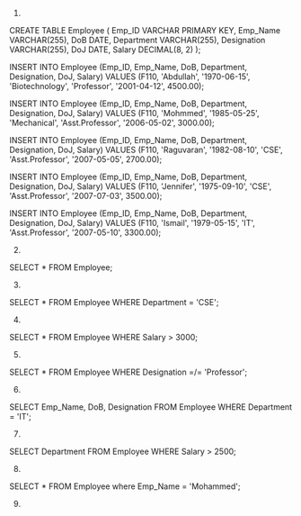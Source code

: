 1)
CREATE TABLE Employee (
    Emp_ID VARCHAR PRIMARY KEY,
    Emp_Name VARCHAR(255),
    DoB DATE,
    Department VARCHAR(255),
    Designation VARCHAR(255),
    DoJ DATE,
    Salary DECIMAL(8, 2)
);

INSERT INTO Employee (Emp_ID, Emp_Name, DoB, Department, Designation, DoJ, Salary) 
VALUES (F110, 'Abdullah', '1970-06-15', 'Biotechnology', 'Professor', '2001-04-12', 4500.00);

INSERT INTO Employee (Emp_ID, Emp_Name, DoB, Department, Designation, DoJ, Salary) 
VALUES (F110, 'Mohmmed', '1985-05-25', 'Mechanical', 'Asst.Professor', '2006-05-02', 3000.00);

INSERT INTO Employee (Emp_ID, Emp_Name, DoB, Department, Designation, DoJ, Salary) 
VALUES (F110, 'Raguvaran', '1982-08-10', 'CSE', 'Asst.Professor', '2007-05-05', 2700.00);


INSERT INTO Employee (Emp_ID, Emp_Name, DoB, Department, Designation, DoJ, Salary) 
VALUES (F110, 'Jennifer', '1975-09-10', 'CSE', 'Asst.Professor', '2007-07-03', 3500.00);


INSERT INTO Employee (Emp_ID, Emp_Name, DoB, Department, Designation, DoJ, Salary) 
VALUES (F110, 'Ismail', '1979-05-15', 'IT', 'Asst.Professor', '2007-05-10', 3300.00);



2)
SELECT * FROM Employee;

3)
SELECT * FROM Employee 
WHERE Department = 'CSE';

4)
SELECT * FROM Employee 
WHERE Salary > 3000;

5)
SELECT *  FROM Employee 
WHERE Designation =/= 'Professor';

6)
SELECT Emp_Name, DoB, Designation  FROM Employee 
WHERE Department = 'IT';

7)
SELECT Department FROM Employee
WHERE Salary > 2500;

8)
SELECT * FROM Employee
where Emp_Name = 'Mohammed';

9)
